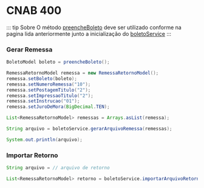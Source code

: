 # CNAB 400

::: tip Sobre
O método [preencheBoleto](/boletos/banrisul/preenchimento) deve ser utilizado conforme 
na pagina lida anteriormente junto a inicialização do [boletoService](/boletos/banrisul/configuracoes)
:::

### Gerar Remessa
```java
BoletoModel boleto = preencheBoleto();

RemessaRetornoModel remessa = new RemessaRetornoModel();
remessa.setBoleto(boleto);
remessa.setNumeroRemessa("10");
remessa.setPostagemTitulo("2");
remessa.setImpressaoTitulo("2");
remessa.setInstrucao("01");
remessa.setJuroDeMora(BigDecimal.TEN);

List<RemessaRetornoModel> remessas = Arrays.asList(remessa);

String arquivo = boletoService.gerarArquivoRemessa(remessas);

System.out.println(arquivo);
```

### Importar Retorno
```java
String arquivo = // arquivo de retorno

List<RemessaRetornoModel> retorno = boletoService.importarArquivoRetorno(arquivo);

```